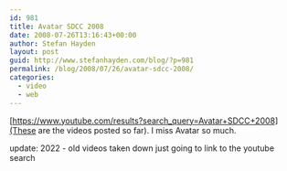```yaml
---
id: 981
title: Avatar SDCC 2008
date: 2008-07-26T13:16:43+00:00
author: Stefan Hayden
layout: post
guid: http://www.stefanhayden.com/blog/?p=981
permalink: /blog/2008/07/26/avatar-sdcc-2008/
categories:
  - video
  - web
---
```

[https://www.youtube.com/results?search_query=Avatar+SDCC+2008](These are the videos posted so far). I miss Avatar so much.

update: 2022 - old videos taken down just going to link to the youtube search

